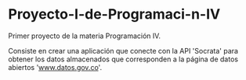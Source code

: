 # Proyecto-I-de-Programaci-n-IV
Primer proyecto de la materia Programación IV.

Consiste en crear una aplicación que conecte con la API 'Socrata' para obtener los datos almacenados que corresponden a la página de datos abiertos 'www.datos.gov.co'.
